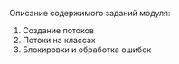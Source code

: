 Описание содержимого заданий модуля:
1. Создание потоков
2. Потоки на классах
3. Блокировки и обработка ошибок
